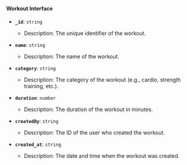 #### Workout Interface

- **`_id`**: `string`
  - Description: The unique identifier of the workout.
  
- **`name`**: `string`
  - Description: The name of the workout.
  
- **`category`**: `string`
  - Description: The category of the workout (e.g., cardio, strength training, etc.).
  
- **`duration`**: `number`
  - Description: The duration of the workout in minutes.
  
- **`createdBy`**: `string`
  - Description: The ID of the user who created the workout.
  
- **`created_at`**: `string`
  - Description: The date and time when the workout was created.
